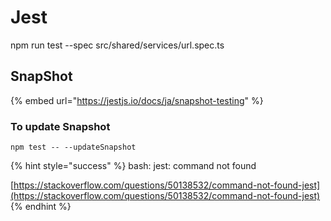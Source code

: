 # Jest

npm run test --spec src/shared/services/url.spec.ts

## SnapShot

{% embed url="https://jestjs.io/docs/ja/snapshot-testing" %}

### To update Snapshot

```text
npm test -- --updateSnapshot
```

{% hint style="success" %}
bash: jest: command not found

[https://stackoverflow.com/questions/50138532/command-not-found-jest](https://stackoverflow.com/questions/50138532/command-not-found-jest)
{% endhint %}



